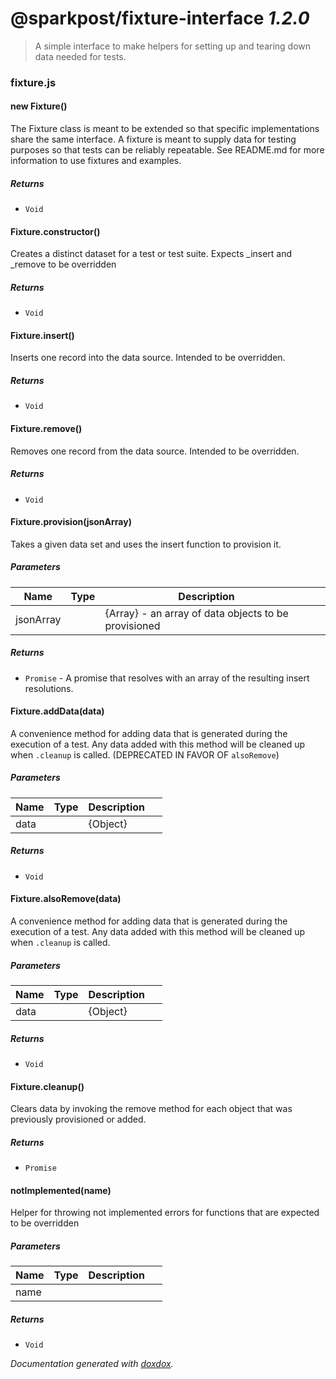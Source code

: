 # @sparkpost/fixture-interface *1.2.0*

> A simple interface to make helpers for setting up and tearing down data needed for tests.


### fixture.js


#### new Fixture() 

The Fixture class is meant to be extended so that specific implementations share the same interface.  A
fixture is meant to supply data for testing purposes so that tests can be reliably repeatable.  See README.md for
more information to use fixtures and examples.






##### Returns


- `Void`



#### Fixture.constructor() 

Creates a distinct dataset for a test or test suite. Expects _insert and _remove to be overridden






##### Returns


- `Void`



#### Fixture.insert() 

Inserts one record into the data source. Intended to be overridden.






##### Returns


- `Void`



#### Fixture.remove() 

Removes one record from the data source. Intended to be overridden.






##### Returns


- `Void`



#### Fixture.provision(jsonArray) 

Takes a given data set and uses the insert function to provision it.




##### Parameters

| Name | Type | Description |  |
| ---- | ---- | ----------- | -------- |
| jsonArray |  | {Array} - an array of data objects to be provisioned | &nbsp; |




##### Returns


- `Promise`  - A promise that resolves with an array of the resulting insert resolutions.



#### Fixture.addData(data) 

A convenience method for adding data that is generated during the execution of a test. Any data added with this
method will be cleaned up when `.cleanup` is called. (DEPRECATED IN FAVOR OF `alsoRemove`)




##### Parameters

| Name | Type | Description |  |
| ---- | ---- | ----------- | -------- |
| data |  | {Object} | &nbsp; |




##### Returns


- `Void`



#### Fixture.alsoRemove(data) 

A convenience method for adding data that is generated during the execution of a test. Any data added with this method will be cleaned up when `.cleanup` is called.




##### Parameters

| Name | Type | Description |  |
| ---- | ---- | ----------- | -------- |
| data |  | {Object} | &nbsp; |




##### Returns


- `Void`



#### Fixture.cleanup() 

Clears data by invoking the remove method for each object that was previously provisioned or added.






##### Returns


- `Promise`  



#### notImplemented(name) 

Helper for throwing not implemented errors for functions that are expected to be overridden




##### Parameters

| Name | Type | Description |  |
| ---- | ---- | ----------- | -------- |
| name |  |  | &nbsp; |




##### Returns


- `Void`




*Documentation generated with [doxdox](https://github.com/neogeek/doxdox).*
